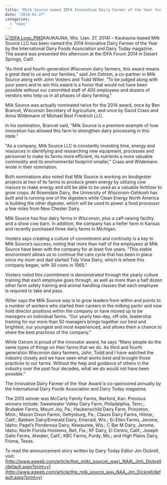 ```yaml
---
title: "Milk Source named IDFA Innovative Dairy Farmer of the Year for 2014"
date: "2014-01-27"
categories: 
  - "news"
---
```


[![IDFA Logo_PMS](http://milk-source.local/wp-content/uploads/2014/01/IDFA-Logo_PMS-232x300.jpg)](http://milk-source.local/wp-content/uploads/2014/01/IDFA-Logo_PMS.jpg)KAUKAUNA, Wis. (Jan. 27, 2014) – Kaukauna-based Milk Source LLC has been named the 2014 Innovative Dairy Farmer of the Year by the International Dairy Foods Association and Dairy Today magazine. The award was presented this afternoon at the IDFA Forum 2014 in Desert Springs, Calif.

“As third and fourth-generation Wisconsin dairy farmers, this award means a great deal to us and our families,” said Jim Ostrom, a co-partner in Milk Source along with John Vosters and Todd Willer. “To be judged along with your peers and to win this award is a honor that would not have been possible without our committed staff of 400 employees and dozens of vendors who help us in all phases of dairy farming.”

Milk Source was actually nominated twice for the 2014 award, once by Ben Brancel, Wisconsin Secretary of Agriculture, and once by David Crass and Anna Wildemann of Michael Best Friedrich LLC.

In his nomination, Brancel said, “Milk Source is a premiere example of how innovation has allowed this farm to strengthen dairy processing in this state."

"As a company, Milk Source LLC is constantly investing time, energy and resources in identifying and researching new equipment, processes and personnel to make its farms more efficient, its nutrients a more valuable commodity and its environmental footprint smaller," Crass and Wildemann wrote in their nomination.

Both nominations also noted that Milk Source is working on biodigester projects at two of its farms to produce green energy by utilizing cow manure to make energy and still be able to be used as a valuable fertilizer to grow crops. At Rosendale Dairy, the University of Wisconsin-Oshkosh has built and is running one of the digesters while Clean Energy North America is building the other digester, which will be used to power a food processor a few miles from New Chester Dairy.

Milk Source has four dairy farms in Wisconsin, plus a calf-raising facility and a show cow barn. In addition, the company has a heifer farm in Kansas and recently purchased three dairy farms in Michigan.

Vosters says creating a culture of commitment and continuity is a key to Milk Source’s success, noting that more than half of the employees at Milk Source have been with the company for at least five years. “This stable environment allows us to continue the care cycle that has been in place since my mom and dad started Tidy View Dairy, which is where this company began, with 30 cows in 1965.”

Vosters noted this commitment is demonstrated through the yearly culture training that each employee goes through, as well as more than a half dozen other farm safety training and animal handling classes that each employee is required to take and pass.

Willer says the Milk Source way is to grow leaders from within and points to a number of workers who started their careers in the milking parlor and now hold director positions within the company or have moved up to be managers on individual farms. “Our yearly two-day, off-site, leadership training for our more than 50 managers brings together our best and brightest, our youngest and most experienced, and allows them a chance to share the best practices of the company.”

While Ostrom is proud of the innovator award, he says “Many people do the same types of things on their farms that we do. As third and fourth generation Wisconsin dairy farmers, John, Todd and I have watched the industry closely and we have seen what works best and brought those practices to our farms. Without the help and guidance of others in the industry over the past four decades, what we do would not have been possible.”

The Innovative Dairy Farmer of the Year Award is co-sponsored annually by the International Dairy Foods Association and Dairy Today magazine.

The 2013 winner was McCarty Family Farms, Rexford, Kan. Previous winners include: Sweetwater Valley Dairy Farm, Philadelphia, Tenn.; Brubaker Farms, Mount Joy, Pa.; Haubenschild Dairy Farm, Princeton, Minn.; Mason Dixon Farms, Gettysburg, Pa.; Clauss Dairy Farms, Hilmar, Calif.; Baldwin Dairy/Emerald Dairy, Emerald, Wis.; Si-Ellen Farms, Jerome, Idaho; Pagel’s Ponderosa Dairy, Kewaunee, Wis.; C Bar M Dairy, Jerome, Idaho; North Florida Holsteins, Bell, Fla.; KF Dairy, El Centro, Calif.; Joseph Gallo Farms, Atwater, Calif.; KBC Farms, Purdy, Mo.; and High Plains Dairy, Friona, Texas.

To read the announcement story written by Dairy Today Editor Jim Dickrell, visit: [http://www.agweb.com/article/the\_milk\_source\_way\_NAA\_Jim\_Dickrell/default.aspx?print=y](http://www.agweb.com/article/the_milk_source_way_NAA_Jim_Dickrell/default.aspx?print=y)
